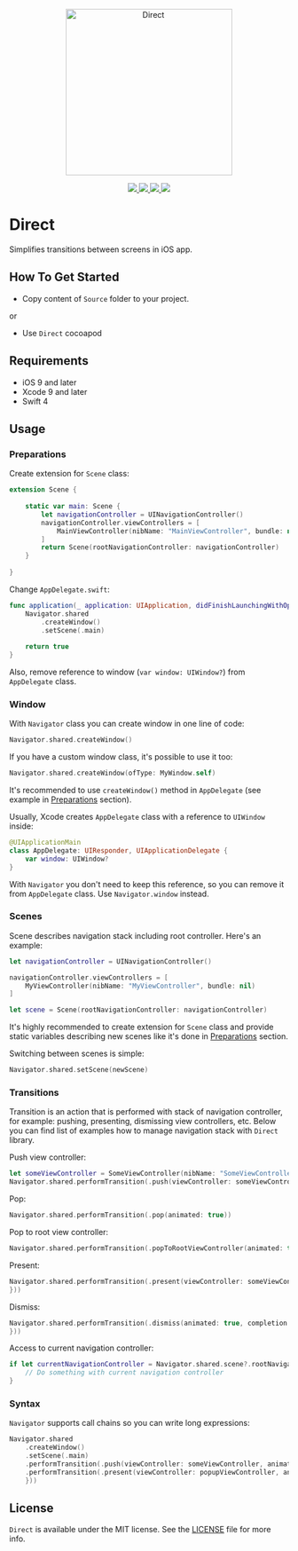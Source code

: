 <p align="center" >
	<img src="/Images/logo_2048_2048.png" alt="Direct" title="Direct" width="300px" height="300px">
</p>

<p align="center">
	<a href="https://swift.org">
		<img src="https://img.shields.io/badge/Swift-4.0-orange.svg?style=flat">
	</a>
	<a href="https://cocoapods.org">
		<img src="https://img.shields.io/cocoapods/v/Direct.svg">
	</a>
	<a href="https://cocoapods.org">
		<img src="https://img.shields.io/cocoapods/dt/Direct.svg">
	</a>
	<a href="https://tldrlegal.com/license/mit-license">
		<img src="https://img.shields.io/badge/License-MIT-blue.svg?style=flat">
	</a>
</p>

# Direct

Simplifies transitions between screens in iOS app.

## How To Get Started

- Copy content of `Source` folder to your project.

or

- Use `Direct` cocoapod

## Requirements

* iOS 9 and later
* Xcode 9 and later
* Swift 4

## Usage

### Preparations

Create extension for `Scene` class:

```swift
extension Scene {
    
    static var main: Scene {
        let navigationController = UINavigationController()
        navigationController.viewControllers = [
            MainViewController(nibName: "MainViewController", bundle: nil)
        ]
        return Scene(rootNavigationController: navigationController)
    }
    
}
```

Change `AppDelegate.swift`:

```swift
func application(_ application: UIApplication, didFinishLaunchingWithOptions launchOptions: [UIApplicationLaunchOptionsKey: Any]?) -> Bool {
    Navigator.shared
        .createWindow()
        .setScene(.main)
    
    return true
}
```

Also, remove reference to window (`var window: UIWindow?`) from `AppDelegate` class.

### Window

With `Navigator` class you can create window in one line of code:

```swift
Navigator.shared.createWindow()
```

If you have a custom window class, it's possible to use it too:

```swift
Navigator.shared.createWindow(ofType: MyWindow.self)
```

It's recommended to use `createWindow()` method in `AppDelegate` (see example in [Preparations](#preparations) section).

Usually, Xcode creates `AppDelegate` class with a reference to `UIWindow` inside:

```swift
@UIApplicationMain
class AppDelegate: UIResponder, UIApplicationDelegate {
    var window: UIWindow?
}
```

With `Navigator` you don't need to keep this reference, so you can remove it from `AppDelegate` class. Use `Navigator.window` instead.

### Scenes

Scene describes navigation stack including root controller. Here's an example:

```swift
let navigationController = UINavigationController()

navigationController.viewControllers = [
    MyViewController(nibName: "MyViewController", bundle: nil)
]

let scene = Scene(rootNavigationController: navigationController)
```

It's highly recommended to create extension for `Scene` class and provide static variables describing new scenes like it's done in [Preparations](#preparations) section.

Switching between scenes is simple:

```swift
Navigator.shared.setScene(newScene)
```

### Transitions

Transition is an action that is performed with stack of navigation controller, for example: pushing, presenting, dismissing view controllers, etc. Below you can find list of examples how to manage navigation stack with `Direct` library.

Push view controller:

```swift
let someViewController = SomeViewController(nibName: "SomeViewController", bundle: nil)
Navigator.shared.performTransition(.push(viewController: someViewController, animated: true))
```

Pop:

```swift
Navigator.shared.performTransition(.pop(animated: true))
```

Pop to root view controller:

```swift
Navigator.shared.performTransition(.popToRootViewController(animated: true))
```

Present:

```swift
Navigator.shared.performTransition(.present(viewController: someViewController, animated: true, completion: {
}))
```

Dismiss:

```swift
Navigator.shared.performTransition(.dismiss(animated: true, completion: {
}))
```

Access to current navigation controller:

```swift
if let currentNavigationController = Navigator.shared.scene?.rootNavigationController {
    // Do something with current navigation controller
}
```

### Syntax

`Navigator` supports call chains so you can write long expressions:

```swift
Navigator.shared
    .createWindow()
    .setScene(.main)
    .performTransition(.push(viewController: someViewController, animated: false))
    .performTransition(.present(viewController: popupViewController, animated: true, completion: {
    }))
```

## License

`Direct` is available under the MIT license. See the [LICENSE](./LICENSE) file for more info.
